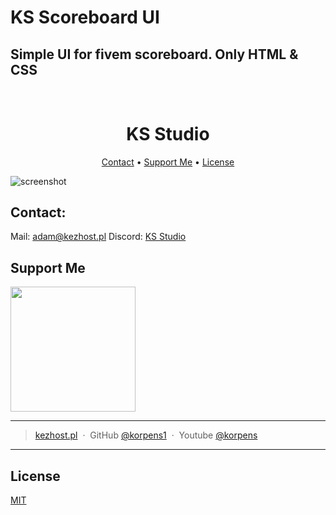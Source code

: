 KS Scoreboard UI
====================================================================================================================================

Simple UI for fivem scoreboard. Only HTML & CSS
------------------------------------------------------------------

<h1 align="center">
  <br>
  KS Studio
  <br>
</h1>

<p align="center">
  <a href="#contact">Contact</a> •
  <a href="#support-me">Support Me</a> •
  <a href="#license">License</a>
</p>

![screenshot](https://kezhost.pl/github/img/UI.png)

## Contact:

Mail: [adam@kezhost.pl](mailto:adam@kezhost.pl)
Discord: [KS Studio](https://discord.gg/CzvAPktpns)

## Support Me

<a href="https://www.buymeacoffee.com/korpens"><img src="https://cdn.buymeacoffee.com/buttons/v2/default-yellow.png" width="200" /></a>

---

> [kezhost.pl](https://kezhost.pl) &nbsp;&middot;&nbsp;
> GitHub [@korpens1](https://github.com/korpens1) &nbsp;&middot;&nbsp;
> Youtube [@korpens](https://www.youtube.com/channel/UCLvxS06h9HKl475rvZ5xq5g)
> 
---

## License

[MIT](https://github.com/korpens1/KZ_Scoreboard-UI/blob/main/license.txt)